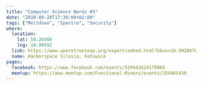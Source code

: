 ```yaml
---
title: "Computer Science Nerdz #3"
date: "2018-08-28T17:30:00+02:00"
tags: ["Meltdown", "Spectre", "Security"]
where:
  location:
    lat: 50.26408
    lng: 18.99592
  link: https://www.openstreetmap.org/export/embed.html?bbox=18.992807865142826%2C50.263001078887285%2C18.998993039131168%2C50.265159763081904&layer=mapnik&marker=50.264079575913314%2C18.995900452136993
  name: Hackerspace Silesia, Katowice
pages:
  facebook: https://www.facebook.com/events/529443624179985
  meetup: https://www.meetup.com/Functional-Miners/events/254065430
---
```


<section>
  <schedule>
    <person-profile
      avatar="michal_pipa.jpg"
      name="Michał Pipa"
      bio="Software developer, trainer and free software enthusiast"
      title="Meltdown and Spectre"
      abstract="Meltdown and Spectre is a hardware vulnerability affecting modern microprocessors. Their details were published in January 2018. We will discuss them and their consequences in simple terms, with showing their effects live during the discussion - take your laptops!"
      social='{ "twitter": "https://twitter.com/michalpipa", "linkedin": "https://www.linkedin.com/in/michalpipa", "www": "https://meltdownattack.com" }'>
    </person-profile>
  </schedule>
</section>

